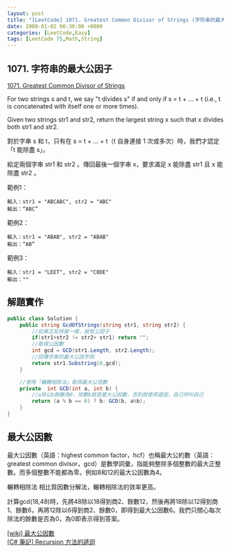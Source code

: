```yaml
---
layout: post
title: "[LeetCode] 1071. Greatest Common Divisor of Strings (字符串的最大公因子)"
date: 2000-01-02 06:30:00 +0800
categories: [LeetCode,Easy]
tags: [LeetCode 75,Math,String]
---
```


## 1071. 字符串的最大公因子

[1071. Greatest Common Divisor of Strings](https://leetcode.com/problems/greatest-common-divisor-of-strings/description/?envType=study-plan-v2&envId=leetcode-75)       

For two strings s and t, we say "t divides s" if and only if s = t + ... + t (i.e., t is concatenated with itself one or more times).       

Given two strings str1 and str2, return the largest string x such that x divides both str1 and str2.        


對於字串 s 和 t，只有在 s = t + ... + t（t 自身連接 1 次或多次）時，我們才認定「t 能除盡 s」。      

給定兩個字串 str1 和 str2 。傳回最後一個字串 x，要求滿足 x 能除盡 str1 且 x 能除盡 str2 。      

 
範例1：
```
輸入：str1 = "ABCABC", str2 = "ABC"
輸出：“ABC”
```

範例2：
```
輸入：str1 = "ABAB", str2 = "ABAB"
輸出：“AB”
```

範例3：
```
輸入：str1 = "LEET", str2 = "CODE"
輸出：""
```

## 解題實作

```c#
public class Solution {
    public string GcdOfStrings(string str1, string str2) {
        //如果正反拼接一樣，就有公因子
        if(str1+str2 != str2+ str1) return "";
        //取得公因數
        int gcd = GCD(str1.Length, str2.Length);
        //回傳字串的最大公因字詞
        return str1.Substring(0,gcd);
    }

    //使用「輾轉相除法」取得最大公倍數
	private  int GCD(int a, int b) {
		//a除以b餘數為0，除數b就是最大公因數，否則就使用遞迴，自己呼叫自己
		return (a % b == 0) ? b: GCD(b, a%b);
	}
}
```


## 最大公因數
最大公因數（英語：highest common factor，hcf）也稱最大公約數（英語：greatest common divisor，gcd）是數學詞彙，指能夠整除多個整數的最大正整數。而多個整數不能都為零。例如8和12的最大公因數為4。

輾轉相除法 
相比質因數分解法，輾轉相除法的效率更高。        

計算gcd(18,48)時，先將48除以18得到商2、餘數12，然後再將18除以12得到商1、餘數6，再將12除以6得到商2、餘數0，即得到最大公因數6。我們只關心每次除法的餘數是否為0，為0即表示得到答案。       

[[wiki] 最大公因數](https://zh.wikipedia.org/zh-tw/最大公因數)      
[[C# 筆記] Recursion 方法的遞迴](https://riivalin.github.io/posts/2011/01/recursion/)